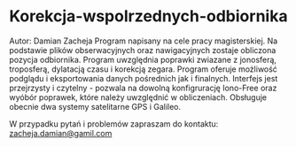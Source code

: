 # Korekcja-wspolrzednych-odbiornika
Autor: Damian Zacheja
Program napisany na cele pracy magisterskiej.
Na podstawie plików obserwacyjnych oraz nawigacyjnych zostaje obliczona pozycja odbiornika.
Program uwzględnia poprawki zwiazane z jonosferą, troposferą, dylatacją czasu i korekcją zegara.
Program oferuje możliwość podglądu i eksportowania danych pośrednich jak i finalnych.
Interfejs jest przejrzysty i czytelny - pozwala na dowolną konfigrurację Iono-Free oraz wyóbór poprawek, które należy uwzględnić w obliczeniach.
Obsługuje obecnie dwa systemy satelitarne GPS i Galileo.


W przypadku pytań i problemów zapraszam do kontaktu: zacheja.damian@gamil.com

